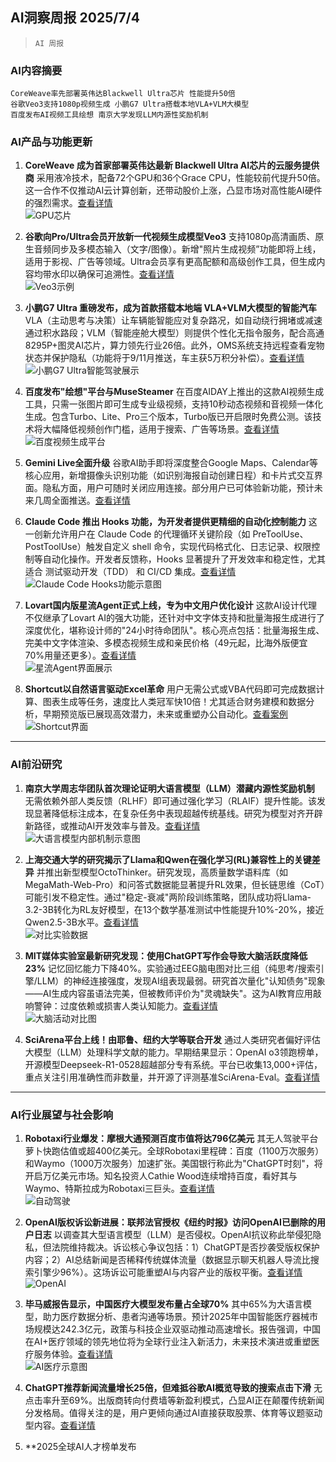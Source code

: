 ## AI洞察周报 2025/7/4

>  `AI 周报` 



### **AI内容摘要**

```
CoreWeave率先部署英伟达Blackwell Ultra芯片 性能提升50倍  
谷歌Veo3支持1080p视频生成 小鹏G7 Ultra搭载本地VLA+VLM大模型  
百度发布AI视频工具绘想 南京大学发现LLM内源性奖励机制
```



### **AI产品与功能更新**

1. **CoreWeave 成为首家部署英伟达最新 Blackwell Ultra AI芯片的云服务提供商**
   采用液冷技术，配备72个GPU和36个Grace CPU，性能较前代提升50倍。这一合作不仅推动AI云计算创新，还带动股价上涨，凸显市场对高性能AI硬件的强烈需求。[查看详情](原文链接)  
   ![GPU芯片](https://pic.chinaz.com/picmap/202304071204230203_3.jpg)  

2. **谷歌向Pro/Ultra会员开放新一代视频生成模型Veo3**
   支持1080p高清画质、原生音频同步及多模态输入（文字/图像）。新增"照片生成视频”功能即将上线，适用于影视、广告等领域。Ultra会员享有更高配额和高级创作工具，但生成内容均带水印以确保可追溯性。[查看详情](原文链接)  
   ![Veo3示例](https://upload.chinaz.com/2025/0704/6388721959210307672239142.png)  

3. **小鹏G7 Ultra 重磅发布，成为首款搭载本地端 VLA+VLM大模型的智能汽车**
   VLA（主动思考与决策）让车辆能智能应对复杂路况，如自动绕行拥堵或减速通过积水路段；VLM（智能座舱大模型）则提供个性化无指令服务，配合高通8295P+图灵AI芯片，算力领先行业26倍。此外，OMS系统支持远程查看宠物状态并保护隐私（功能将于9/11月推送，车主获5万积分补偿）。[查看详情](原文链接)  
   ![小鹏G7 Ultra智能驾驶展示](https://upload.chinaz.com/2025/0704/6388721593643452675425652.png)  

4. **百度发布"绘想"平台与MuseSteamer**
   在百度AIDAY上推出的这款AI视频生成工具，只需一张图片即可生成专业级视频，支持10秒动态视频和音视频一体化生成。包含Turbo、Lite、Pro三个版本，Turbo版已开启限时免费公测。该技术将大幅降低视频创作门槛，适用于搜索、广告等场景。[查看详情](https://huixiang.baidu.com/)  
   ![百度视频生成平台](https://upload.chinaz.com/2025/0702/6388706635551847577186432.png)  

5. **Gemini Live全面升级**
   谷歌AI助手即将深度整合Google Maps、Calendar等核心应用，新增摄像头识别功能（如识别海报自动创建日程）和卡片式交互界面。隐私方面，用户可随时关闭应用连接。部分用户已可体验新功能，预计未来几周全面推送。[查看详情](https://gemini.google.com/apps)  

6. **Claude Code 推出 Hooks 功能，为开发者提供更精细的自动化控制能力**
   这一创新允许用户在 Claude Code 的代理循环关键阶段（如 PreToolUse、PostToolUse）触发自定义 shell 命令，实现代码格式化、日志记录、权限控制等自动化操作。开发者反馈称，Hooks 显著提升了开发效率和稳定性，尤其适合 测试驱动开发（TDD） 和 CI/CD 集成。[查看详情](原文链接)  
   ![Claude Code Hooks功能示意图](https://upload.chinaz.com/2025/0703/6388714966512272356468648.png)  

7. **Lovart国内版星流Agent正式上线，专为中文用户优化设计**
   这款AI设计代理不仅继承了Lovart AI的强大功能，还针对中文字体支持和批量海报生成进行了深度优化，堪称设计师的"24小时待命团队"。核心亮点包括：批量海报生成、完美中文字体渲染、多模态视频生成和亲民价格（49元起，比海外版便宜70%用量还更多）。[查看详情](原文链接)  
   ![星流Agent界面展示](https://upload.chinaz.com/2025/0703/6388715697571605799467103.png)  

8. **Shortcut以自然语言驱动Excel革命**
   用户无需公式或VBA代码即可完成数据计算、图表生成等任务，速度比人类冠军快10倍！尤其适合财务建模和数据分析，早期预览版已展现高效潜力，未来或重塑办公自动化。[查看案例](https://www.tryshortcut.ai/shortcut?file-id=1751519340590-yc-companies.xlsx)  
   ![Shortcut界面](https://upload.chinaz.com/2025/0703/6388716226891465055446881.png)  

---

### **AI前沿研究**

1. **南京大学周志华团队首次理论证明大语言模型（LLM）潜藏内源性奖励机制**
   无需依赖外部人类反馈（RLHF）即可通过强化学习（RLAIF）提升性能。该发现显著降低标注成本，在复杂任务中表现超越传统基线。研究为模型对齐开辟新路径，或推动AI开发效率与普及。[查看详情](原文链接)  
   ![大语言模型内部机制示意图](https://pic.chinaz.com/picmap/202307261637353641_4.jpg)  

2. **上海交通大学的研究揭示了Llama和Qwen在强化学习(RL)兼容性上的关键差异**
   并推出新型模型OctoThinker。研究发现，高质量数学语料库（如MegaMath-Web-Pro）和问答式数据能显著提升RL效果，但长链思维（CoT）可能引发不稳定性。通过"稳定-衰减"两阶段训练策略，团队成功将Llama-3.2-3B转化为RL友好模型，在13个数学基准测试中性能提升10%-20%，接近Qwen2.5-3B水平。[查看详情](原文链接)  
   ![对比实验数据](https://upload.chinaz.com/2025/0703/6388713750483955657083388.png)  

3. **MIT媒体实验室最新研究发现：使用ChatGPT写作会导致大脑活跃度降低23%**
   记忆回忆能力下降40%。实验通过EEG脑电图对比三组（纯思考/搜索引擎/LLM）的神经连接强度，发现AI组表现最弱。研究首次量化"认知债务"现象——AI生成内容虽语法完美，但被教师评价为"灵魂缺失"。这为AI教育应用敲响警钟：过度依赖或损害人类认知能力。[查看详情](原文链接)  
   ![大脑活动对比图](https://pic.chinaz.com/picmap/202312281011271411_0.jpg)  

4. **SciArena平台上线！由耶鲁、纽约大学等联合开发**
   通过人类研究者偏好评估大模型（LLM）处理科学文献的能力。早期结果显示：OpenAI o3领跑榜单，开源模型Deepseek-R1-0528超越部分专有系统。平台已收集13,000+评估，重点关注引用准确性而非数量，并开源了评测基准SciArena-Eval。[查看详情](https://upload.chinaz.com/2025/0703/6388713180758883791078445.png)  

---

### **AI行业展望与社会影响**

1. **Robotaxi行业爆发：摩根大通预测百度市值将达796亿美元**
   其无人驾驶平台萝卜快跑估值或超400亿美元。全球Robotaxi里程碑：百度（1100万次服务）和Waymo（1000万次服务）加速扩张。美国银行称此为"ChatGPT时刻"，将开启万亿美元市场。知名投资人Cathie Wood连续增持百度，看好其与Waymo、特斯拉成为Robotaxi三巨头。[查看详情](原文链接)  
   ![自动驾驶](https://pic.chinaz.com/picmap/201812181034437587_24.jpg)  

2. **OpenAI版权诉讼新进展：联邦法官授权《纽约时报》访问OpenAI已删除的用户日志**
   以调查其大型语言模型（LLM）是否侵权。OpenAI抗议称此举侵犯隐私，但法院维持裁决。诉讼核心争议包括：1）ChatGPT是否抄袭受版权保护内容；2）AI总结新闻是否稀释传统媒体流量（数据显示聊天机器人导流比搜索引擎少96%）。这场诉讼可能重塑AI与内容产业的版权平衡。[查看详情](原文链接)  
   ![OpenAI](https://pic.chinaz.com/picmap/202502061723412816_0.jpg)  

3. **毕马威报告显示，中国医疗大模型发布量占全球70%**
   其中65%为大语言模型，助力医疗数据分析、患者沟通等场景。预计2025年中国智能医疗器械市场规模达242.3亿元，政策与科技企业双驱动推动高速增长。报告强调，中国在AI+医疗领域的领先地位将为全球行业注入新活力，未来技术演进或重塑医疗服务体验。[查看详情](原文链接)  
   ![AI医疗示意图](https://pic.chinaz.com/picmap/202307181418295015_2.jpg)  

4. **ChatGPT推荐新闻流量增长25倍，但难抵谷歌AI概览导致的搜索点击下滑**
   无点击率升至69%。出版商转向付费墙等新盈利模式，凸显AI正在颠覆传统新闻分发格局。值得关注的是，用户更倾向通过AI直接获取股票、体育等议题驱动型内容。[查看详情](https://pic.chinaz.com/picmap/202006031503452992_7.jpg)  

5. **2025全球AI人才榜单发布
